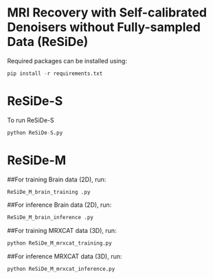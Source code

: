 # MRI Recovery with Self-calibrated Denoisers without Fully-sampled Data (ReSiDe)
Required packages can be installed using:
```python
pip install -r requirements.txt
```
# ReSiDe-S
To run ReSiDe-S
```python
python ReSiDe-S.py
```
# ReSiDe-M
##For training Brain data (2D), run:
```python
ReSiDe_M_brain_training .py
```
##For inference Brain data (2D), run:
```python
ReSiDe_M_brain_inference .py
```
##For training MRXCAT data (3D), run:
```python
python ReSiDe_M_mrxcat_training.py
```
##For inference MRXCAT data (3D), run:
```python
python ReSiDe_M_mrxcat_inference.py
```
